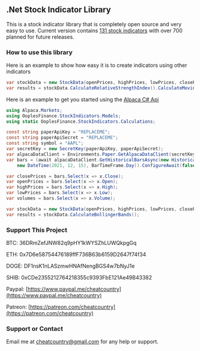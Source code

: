 ## .Net Stock Indicator Library

This is a stock indicator library that is completely open source and very easy to use. Current version contains [131 stock indicators](https://ooples.github.io/OoplesFinance.StockIndicators/indicators) with over 700 planned for future releases.

### How to use this library

Here is an example to show how easy it is to create indicators using other indicators

```cs
var stockData = new StockData(openPrices, highPrices, lowPrices, closePrices, volumes);
var results = stockData.CalculateRelativeStrengthIndex().CalculateMovingAverageConvergenceDivergence();
```

Here is an example to get you started using the [Alpaca C# Api](https://github.com/alpacahq/alpaca-trade-api-csharp)

```cs
using Alpaca.Markets;
using OoplesFinance.StockIndicators.Models;
using static OoplesFinance.StockIndicators.Calculations;

const string paperApiKey = "REPLACEME";
const string paperApiSecret = "REPLACEME";
const string symbol = "AAPL";
var secretKey = new SecretKey(paperApiKey, paperApiSecret);
var alpacaDataClient = Environments.Paper.GetAlpacaDataClient(secretKey);
var bars = (await alpacaDataClient.GetHistoricalBarsAsync(new HistoricalBarsRequest(symbol, new DateTime(2021, 1, 1), 
    new DateTime(2021, 12, 15), BarTimeFrame.Day)).ConfigureAwait(false)).Items.SelectMany(x => x.Value);

var closePrices = bars.Select(x => x.Close);
var openPrices = bars.Select(x => x.Open);
var highPrices = bars.Select(x => x.High);
var lowPrices = bars.Select(x => x.Low);
var volumes = bars.Select(x => x.Volume);

var stockData = new StockData(openPrices, highPrices, lowPrices, closePrices, volumes);
var results = stockData.CalculateBollingerBands();
```

### Support This Project

BTC: 36DRmZefJNW82q9pHY1kWYSZhLUWQkpgGq

ETH: 0x7D6e58754476189ffF736B63b6159D2647f74f34

DOGE: DF1nsK1nLASzmwHNAfNengBGS4w7bNyJ1e

SHIB: 0xCDe2355212764218355c9393FbE121Ae49B43382

Paypal: [https://www.paypal.me/cheatcountry](https://www.paypal.me/cheatcountry)

Patreon: [https://patreon.com/cheatcountry](https://patreon.com/cheatcountry)


### Support or Contact

Email me at cheatcountry@gmail.com for any help or support.